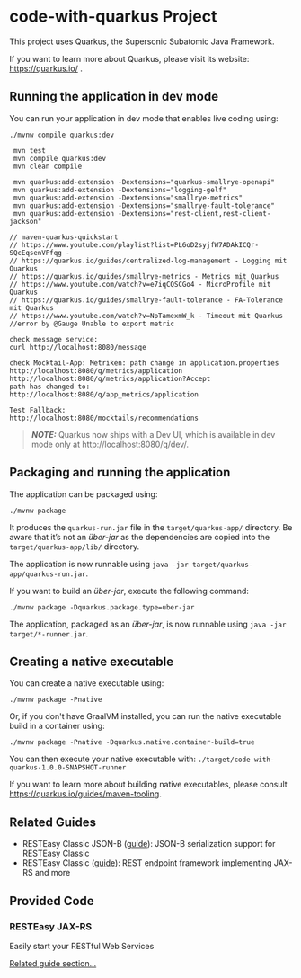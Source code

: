 # code-with-quarkus Project

This project uses Quarkus, the Supersonic Subatomic Java Framework.

If you want to learn more about Quarkus, please visit its website: https://quarkus.io/ .

## Running the application in dev mode

You can run your application in dev mode that enables live coding using:

```shell script
./mvnw compile quarkus:dev

 mvn test
 mvn compile quarkus:dev
 mvn clean compile

 mvn quarkus:add-extension -Dextensions="quarkus-smallrye-openapi"
 mvn quarkus:add-extension -Dextensions="logging-gelf"
 mvn quarkus:add-extension -Dextensions="smallrye-metrics"
 mvn quarkus:add-extension -Dextensions="smallrye-fault-tolerance"
 mvn quarkus:add-extension -Dextensions="rest-client,rest-client-jackson"

// maven-quarkus-quickstart
// https://www.youtube.com/playlist?list=PL6oD2syjfW7ADAkICQr-SQcEqsenVPfqg -
// https://quarkus.io/guides/centralized-log-management - Logging mit Quarkus
// https://quarkus.io/guides/smallrye-metrics - Metrics mit Quarkus
// https://www.youtube.com/watch?v=e7iqCQSCGo4 - MicroProfile mit Quarkus
// https://quarkus.io/guides/smallrye-fault-tolerance - FA-Tolerance mit Quarkus
// https://www.youtube.com/watch?v=NpTamexmW_k - Timeout mit Quarkus
//error by @Gauge Unable to export metric

check message service:
curl http://localhost:8080/message

check Mocktail-App: Metriken: path change in application.properties
http://localhost:8080/q/metrics/application
http://localhost:8080/q/metrics/application?Accept
path has changed to:
http://localhost:8080/q/app_metrics/application

Test Fallback:
http://localhost:8080/mocktails/recommendations

```

> **_NOTE:_** Quarkus now ships with a Dev UI, which is available in dev mode only at http://localhost:8080/q/dev/.

## Packaging and running the application

The application can be packaged using:

```shell script
./mvnw package
```

It produces the `quarkus-run.jar` file in the `target/quarkus-app/` directory.
Be aware that it’s not an _über-jar_ as the dependencies are copied into the `target/quarkus-app/lib/` directory.

The application is now runnable using `java -jar target/quarkus-app/quarkus-run.jar`.

If you want to build an _über-jar_, execute the following command:

```shell script
./mvnw package -Dquarkus.package.type=uber-jar
```

The application, packaged as an _über-jar_, is now runnable using `java -jar target/*-runner.jar`.

## Creating a native executable

You can create a native executable using:

```shell script
./mvnw package -Pnative
```

Or, if you don't have GraalVM installed, you can run the native executable build in a container using:

```shell script
./mvnw package -Pnative -Dquarkus.native.container-build=true
```

You can then execute your native executable with: `./target/code-with-quarkus-1.0.0-SNAPSHOT-runner`

If you want to learn more about building native executables, please consult https://quarkus.io/guides/maven-tooling.

## Related Guides

- RESTEasy Classic JSON-B ([guide](https://quarkus.io/guides/rest-json)): JSON-B serialization support for RESTEasy Classic
- RESTEasy Classic ([guide](https://quarkus.io/guides/resteasy)): REST endpoint framework implementing JAX-RS and more

## Provided Code

### RESTEasy JAX-RS

Easily start your RESTful Web Services

[Related guide section...](https://quarkus.io/guides/getting-started#the-jax-rs-resources)
